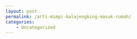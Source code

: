 ```yaml
---
layout: post
permalink: /arti-mimpi-kalajengking-masuk-rumah/
categories:
    - Uncategorized
---
```


